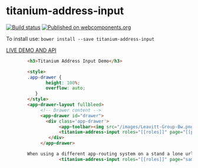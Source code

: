 # titanium-address-input
[![Build status](https://ci.appveyor.com/api/projects/status/t2n1whcpamse2sy9/branch/master?svg=true)](https://ci.appveyor.com/project/aarondrabeck/titanium-address-input/branch/master)
[![Published on webcomponents.org](https://img.shields.io/badge/webcomponents.org-published-blue.svg)](https://www.webcomponents.org/element/LssPolymerElements/titanium-address-input)

To install use: `bower install --save titanium-address-input`

[ LIVE DEMO AND API ](https://www.webcomponents.org/element/LssPolymerElements/titanium-address-input)

```html
        <h3>Titanium Address Input Demo</h3>

        <style>
        .app-drawer {
               height: 100%;
               overflow: auto;
           }
        </style>
        <app-drawer-layout fullbleed>
             <!-- Drawer content -->
             <app-drawer id="drawer">
               <div class='app-drawer'>
                    <app-toolbar><img src="/images/Leavitt-Group-Bw.png" alt="Leavitt Group"></app-toolbar>
                    <titanium-address-input roles="[[roles]]" page="[[page]]" id="addressInput"></titanium-address-input>
                </div>
             </app-drawer>

        When using a different app-routing system on a stand a lone url you can simply replace the page tag with the name.
                    <titanium-address-input roles="[[roles]]" page="sample-app" id="LssManageAppDrawer"></titanium-address-input>
        
        
```
